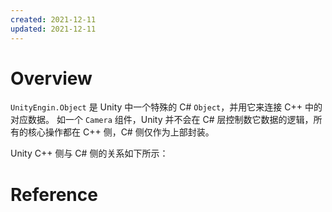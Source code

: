 ```yaml
---
created: 2021-12-11
updated: 2021-12-11
---
```

# Overview

`UnityEngin.Object` 是 Unity 中一个特殊的 C# `Object`，并用它来连接 C++ 中的对应数据。 如一个 `Camera` 组件，Unity 并不会在 C# 层控制数它数据的逻辑，所有的核心操作都在 C++ 侧，C# 侧仅作为上部封装。

Unity C++ 侧与 C# 侧的关系如下所示：

# Reference
